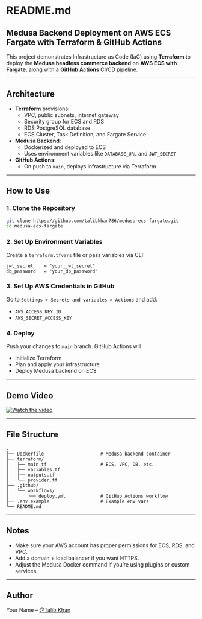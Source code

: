 # README.md

## Medusa Backend Deployment on AWS ECS Fargate with Terraform & GitHub Actions

This project demonstrates Infrastructure as Code (IaC) using **Terraform** to deploy the **Medusa headless commerce backend** on **AWS ECS with Fargate**, along with a **GitHub Actions** CI/CD pipeline.

---

## Architecture

- **Terraform** provisions:
  - VPC, public subnets, internet gateway
  - Security group for ECS and RDS
  - RDS PostgreSQL database
  - ECS Cluster, Task Definition, and Fargate Service
- **Medusa Backend**:
  - Dockerized and deployed to ECS
  - Uses environment variables like `DATABASE_URL` and `JWT_SECRET`
- **GitHub Actions**:
  - On push to `main`, deploys infrastructure via Terraform

---

## How to Use

### 1. Clone the Repository

```bash
git clone https://github.com/talibkhan786/medusa-ecs-fargate.git
cd medusa-ecs-fargate
```

### 2. Set Up Environment Variables

Create a `terraform.tfvars` file or pass variables via CLI:

```hcl
jwt_secret    = "your_jwt_secret"
db_password   = "your_db_password"
```

### 3. Set Up AWS Credentials in GitHub

Go to `Settings > Secrets and variables > Actions` and add:

- `AWS_ACCESS_KEY_ID`
- `AWS_SECRET_ACCESS_KEY`

### 4. Deploy

Push your changes to `main` branch. GitHub Actions will:

- Initialize Terraform
- Plan and apply your infrastructure
- Deploy Medusa backend on ECS

---

## Demo Video

[![Watch the video]([[https://img.youtube.com/vi/YOUR_VIDEO_ID/0.jpg)](https://www.youtube.com/watch?v=YOUR_VIDEO_ID](https://youtu.be/_2-yMCen4F8)](https://www.youtube.com/watch?v=_2-yMCen4F8))

---

## File Structure

```
.
├── Dockerfile                     # Medusa backend container
├── terraform/
│   ├── main.tf                    # ECS, VPC, DB, etc.
│   ├── variables.tf
│   ├── outputs.tf
│   └── provider.tf
├── .github/
│   └── workflows/
│       └── deploy.yml             # GitHub Actions workflow
├── .env.example                   # Example env vars
└── README.md
```

---

## Notes

- Make sure your AWS account has proper permissions for ECS, RDS, and VPC.
- Add a domain + load balancer if you want HTTPS.
- Adjust the Medusa Docker command if you’re using plugins or custom services.

---

## Author

Your Name – [@Talib Khan](https://github.com/talibkhan786)
